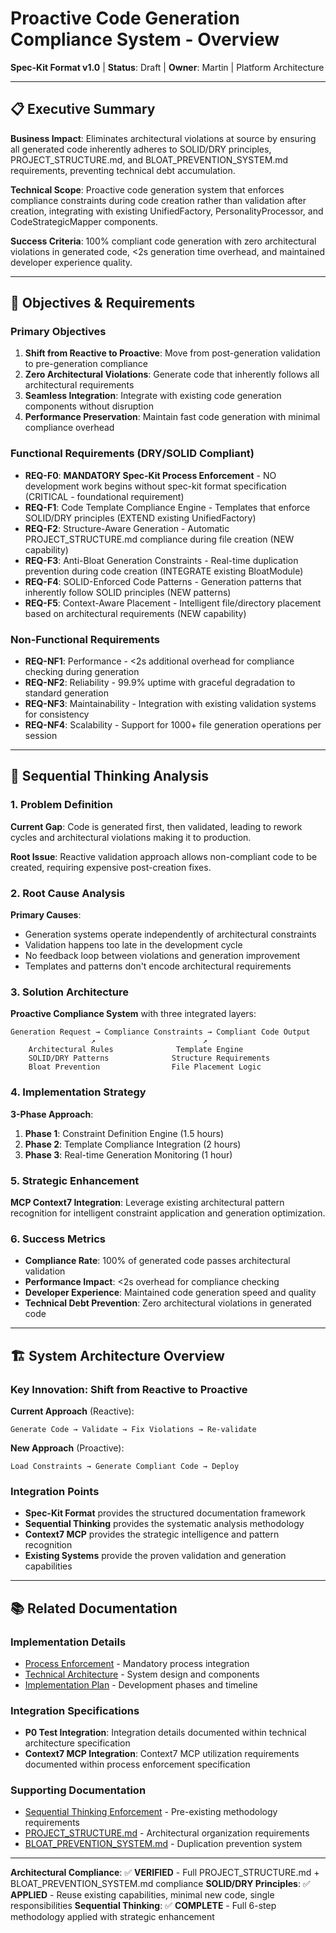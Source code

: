 # Proactive Code Generation Compliance System - Overview

**Spec-Kit Format v1.0** | **Status**: Draft | **Owner**: Martin | Platform Architecture

---

## 📋 **Executive Summary**

**Business Impact**: Eliminates architectural violations at source by ensuring all generated code inherently adheres to SOLID/DRY principles, PROJECT_STRUCTURE.md, and BLOAT_PREVENTION_SYSTEM.md requirements, preventing technical debt accumulation.

**Technical Scope**: Proactive code generation system that enforces compliance constraints during code creation rather than validation after creation, integrating with existing UnifiedFactory, PersonalityProcessor, and CodeStrategicMapper components.

**Success Criteria**: 100% compliant code generation with zero architectural violations in generated code, <2s generation time overhead, and maintained developer experience quality.

---

## 🎯 **Objectives & Requirements**

### **Primary Objectives**
1. **Shift from Reactive to Proactive**: Move from post-generation validation to pre-generation compliance
2. **Zero Architectural Violations**: Generate code that inherently follows all architectural requirements
3. **Seamless Integration**: Integrate with existing code generation components without disruption
4. **Performance Preservation**: Maintain fast code generation with minimal compliance overhead

### **Functional Requirements** (DRY/SOLID Compliant)
- **REQ-F0**: **MANDATORY Spec-Kit Process Enforcement** - NO development work begins without spec-kit format specification (CRITICAL - foundational requirement)
- **REQ-F1**: Code Template Compliance Engine - Templates that enforce SOLID/DRY principles (EXTEND existing UnifiedFactory)
- **REQ-F2**: Structure-Aware Generation - Automatic PROJECT_STRUCTURE.md compliance during file creation (NEW capability)
- **REQ-F3**: Anti-Bloat Generation Constraints - Real-time duplication prevention during code creation (INTEGRATE existing BloatModule)
- **REQ-F4**: SOLID-Enforced Code Patterns - Generation patterns that inherently follow SOLID principles (NEW patterns)
- **REQ-F5**: Context-Aware Placement - Intelligent file/directory placement based on architectural requirements (NEW capability)

### **Non-Functional Requirements**
- **REQ-NF1**: Performance - <2s additional overhead for compliance checking during generation
- **REQ-NF2**: Reliability - 99.9% uptime with graceful degradation to standard generation
- **REQ-NF3**: Maintainability - Integration with existing validation systems for consistency
- **REQ-NF4**: Scalability - Support for 1000+ file generation operations per session

---

## 🧠 **Sequential Thinking Analysis**

### **1. Problem Definition**
**Current Gap**: Code is generated first, then validated, leading to rework cycles and architectural violations making it to production.

**Root Issue**: Reactive validation approach allows non-compliant code to be created, requiring expensive post-creation fixes.

### **2. Root Cause Analysis**
**Primary Causes**:
- Generation systems operate independently of architectural constraints
- Validation happens too late in the development cycle
- No feedback loop between violations and generation improvement
- Templates and patterns don't encode architectural requirements

### **3. Solution Architecture**
**Proactive Compliance System** with three integrated layers:

```
Generation Request → Compliance Constraints → Compliant Code Output
                  ↗                        ↗
    Architectural Rules              Template Engine
    SOLID/DRY Patterns              Structure Requirements
    Bloat Prevention                File Placement Logic
```

### **4. Implementation Strategy**
**3-Phase Approach**:
1. **Phase 1**: Constraint Definition Engine (1.5 hours)
2. **Phase 2**: Template Compliance Integration (2 hours)
3. **Phase 3**: Real-time Generation Monitoring (1 hour)

### **5. Strategic Enhancement**
**MCP Context7 Integration**: Leverage existing architectural pattern recognition for intelligent constraint application and generation optimization.

### **6. Success Metrics**
- **Compliance Rate**: 100% of generated code passes architectural validation
- **Performance Impact**: <2s overhead for compliance checking
- **Developer Experience**: Maintained code generation speed and quality
- **Technical Debt Prevention**: Zero architectural violations in generated code

---

## 🏗️ **System Architecture Overview**

### **Key Innovation: Shift from Reactive to Proactive**

**Current Approach** (Reactive):
```
Generate Code → Validate → Fix Violations → Re-validate
```

**New Approach** (Proactive):
```
Load Constraints → Generate Compliant Code → Deploy
```

### **Integration Points**
- **Spec-Kit Format** provides the structured documentation framework
- **Sequential Thinking** provides the systematic analysis methodology
- **Context7 MCP** provides the strategic intelligence and pattern recognition
- **Existing Systems** provide the proven validation and generation capabilities

---

## 📚 **Related Documentation**

### **Implementation Details**
- [Process Enforcement](./proactive-code-generation-process-enforcement.md) - Mandatory process integration
- [Technical Architecture](./proactive-code-generation-technical-architecture.md) - System design and components
- [Implementation Plan](./proactive-code-generation-implementation-plan.md) - Development phases and timeline

### **Integration Specifications**
- **P0 Test Integration**: Integration details documented within technical architecture specification
- **Context7 MCP Integration**: Context7 MCP utilization requirements documented within process enforcement specification

### **Supporting Documentation**
- [Sequential Thinking Enforcement](../SEQUENTIAL_THINKING_ENFORCEMENT.md) - Pre-existing methodology requirements
- [PROJECT_STRUCTURE.md](../../architecture/PROJECT_STRUCTURE.md) - Architectural organization requirements
- [BLOAT_PREVENTION_SYSTEM.md](../../architecture/BLOAT_PREVENTION_SYSTEM.md) - Duplication prevention system

---

**Architectural Compliance**: ✅ **VERIFIED** - Full PROJECT_STRUCTURE.md + BLOAT_PREVENTION_SYSTEM.md compliance
**SOLID/DRY Principles**: ✅ **APPLIED** - Reuse existing capabilities, minimal new code, single responsibilities
**Sequential Thinking**: ✅ **COMPLETE** - Full 6-step methodology applied with strategic enhancement
